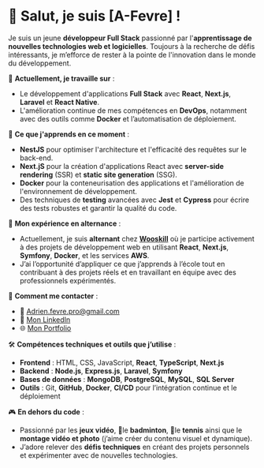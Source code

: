 # 👋 Salut, je suis **[A-Fevre]** !

Je suis un jeune **développeur Full Stack** passionné par l'**apprentissage de nouvelles technologies web et logicielles**. Toujours à la recherche de défis intéressants, je m’efforce de rester à la pointe de l'innovation dans le monde du développement.

🔭 **Actuellement, je travaille sur** :
- Le développement d'applications **Full Stack** avec **React**, **Next.js**, **Laravel** et **React Native**.
- L'amélioration continue de mes compétences en **DevOps**, notamment avec des outils comme **Docker** et l’automatisation de déploiement.

🌱 **Ce que j'apprends en ce moment** :
- **NestJS** pour optimiser l'architecture et l'efficacité des requêtes sur le back-end.
- **Next.jS** pour la création d'applications React avec **server-side rendering** (SSR) et **static site generation** (SSG).
- **Docker** pour la conteneurisation des applications et l'amélioration de l'environnement de développement.
- Des techniques de **testing** avancées avec **Jest** et **Cypress** pour écrire des tests robustes et garantir la qualité du code.

💼 **Mon expérience en alternance** :
- Actuellement, je suis **alternant** chez **[Wooskill](https://wooskill.com)** où je participe activement à des projets de développement web en utilisant **React**, **Next.js**, **Symfony**, **Docker**, et les services **AWS**.
- J’ai l’opportunité d’appliquer ce que j’apprends à l’école tout en contribuant à des projets réels et en travaillant en équipe avec des professionnels expérimentés.

💬 **Comment me contacter** :
- 📧 [Adrien.fevre.pro@gmail.com](mailto:adrien.fevre.pro@gmail.com)
- 📱  [Mon LinkedIn](https://www.linkedin.com/in/adrien-f-454398277)
- 🌐 [Mon Portfolio](https://adrien-fevre.fr)

🛠️ **Compétences techniques et outils que j’utilise** :
- **Frontend** : HTML, CSS, JavaScript, **React**, **TypeScript**, **Next.js**
- **Backend** : **Node.js**, **Express.js**, **Laravel**, **Symfony**
- **Bases de données** : **MongoDB**, **PostgreSQL**, **MySQL**, **SQL Server**
- **Outils** : Git, **GitHub**, **Docker**, **CI/CD** pour l’intégration continue et le déploiement

🎮 **En dehors du code** :
- Passionné par les **jeux vidéo**, 🏸le **badminton**, 🎾le **tennis** ainsi que le **montage vidéo et photo** (j’aime créer du contenu visuel et dynamique).
- J’adore relever des **défis techniques** en créant des projets personnels et expérimenter avec de nouvelles technologies.
